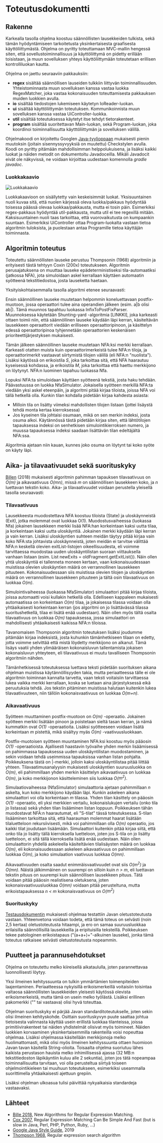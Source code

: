 # Toteutusdokumentti

## Rakenne

Karkealla tasolla ohjelma koostuu säännöllisten lausekkeiden tulkista, sekä tämän hyödyntämiseen tarkoitetusta yksinkertaisesta graafisesta käyttöliittymästä. Ohjelma on pyritty toteuttamaan MVC-mallin hengessä siten, että sovellustoiminnallisuus ja käyttöliittymä on pidetty erillään toisistaan, ja muun sovelluksen yhteys käyttöliittymään toteutetaan erillisen kontrolliluokan kautta.

Ohjelma on jaettu seuraaviin pakkauksiin:

* **regex** sisältää säännöllisen lauseiden tulkkiin liittyvän toiminnallisuuden. Yhteistominnasta muun sovelluksen kanssa vastaa luokka RegexMatcher, joka vastaa kokonaisuuden toteuttamisesta pakkauksen muiden luokkien avulla.
* **io** sisältää tiedostojen lukemiseen käytetyn IoReader-luokan.
* **ui** sisältää käyttöliittymän toteutuksen. Kommunikoinnista muun sovelluksen kanssa vastaa UiController-luokka.
* **util** sisältää toteutuksessa käytetyt itse tehdyt tietorakenteet.
* **program** sisältää suoritettavan Main-luokan, sekä Program-luokan, joka koordinoi toiminnallisuutta käytttöliittymän ja sovelluksen välillä.

Ohjelmakoodi on kirjoitettu Googlen [Java-tyylioppaan](https://google.github.io/styleguide/javaguide.html) mukaisesti pienin muutoksin (joitain sisennyssyvyyksiä on muutettu) Checkstylen avulla. Koodi on pyritty pitämään mahdollisimman helppolukuisena, ja lisäksi kaikki luokat ja näiden metodit on dokumentoitu Javadoceilla. Mikäli Javadocit eivät ole näkyvissä, ne voidaan kirjoittaa uudestaan komennolla *gradle javadoc*.

### Luokkakaavio

![Luokkakaavio](/Documentation/images/classDiagram.png "Luokkakaavio")

Luokkakaavioon on sisällytetty vain keskeisimmät luokat. Yksisuuntainen nuoli kuvaa sitä, että nuolen kärjessä oleva luokka/pakkaus hyödyntää toisessa päässä olevaa luokkaa/pakkausta, mutta ei tosin päin. Esimerkiksi regex-pakkaus hyödyntää util-pakkausta, mutta util ei tee regexillä mitään. Kaksisuuntainen nuoli taas tarkoittaa, että vuorovaikutusta on kumpaankin suuntaan. Esimerkiksi UiController ottaa Program-luokalta vastaan tietoa algoritmin tuloksista, ja puolestaan antaa Programille tietoa käyttäjän toiminnasta.

## Algoritmin toteutus

Toteutettu säännöllisten lauseke perustuu Thompsonin (1968) algoritmiin ja erityisesti tästä tehtyyn Coxin (200x) toteutukseen. Algoritmin perusajatuksena on muuttaa lauseke epädeterministiseksi tila-automaatiksi (jatkossa NFA), jota simuloidaan askel kerrallaan käyttäen automaatin syötteenä tekstitiedostoa, josta lauseketta haetaan. 

Yksityiskohtaisemmalla tasolla algoritmi etenee seuraavasti:

Ensin säännöllinen lauseke muutetaan helpommin koneluettavaan postfix-muotoon, jossa operaattori tulee aina operandien jälkeen (esim. a|b olisi ab|). Tämä muunnos tapahtuu luokassa InfixToPostFixParser. Muunnoksessa käytetään Shunting-yard -algoritmia [LINKKI], joka karkeasti ottaen toimii niin, että säännöllinen lauseke käydään läpi kerran, käsiteltävän lausekkeen operaattorit viedään erilliseen operaattoripinoon, ja käsittelyn edessä operaattoripinoa tyhjennetään operaattorien keskenäisen prioriteettijärjestyksen mukaisesti.

Tämän jälkeen säännöllinen lauseke muutetaan NFA:ksi merkki kerrallaan. Karkeasti otatten muista kuin operaattorimerkeistä tulee NFA:n tiloja, ja operaattorimerkit vastaavat siirtymistä tilojen välillä (eli NFA:n "nuolista"). Lisäksi käytössä on erikoistila *S*, joka tarkoittaa sitä, että NFA haarautuu kyseisessä kohdassa, ja erikoistila *M*, joka tarkoittaa että haettu merkkijono on löytynyt. NFA:n luominen tapahuu luokassa Nfa.

Lopuksi NFA:ta simuloidaan käyttäen syötteenä tekstiä, josta haku tehdään. Päävastuussa on luokka NfaSimulator. Jokaisella syötteen merkillä NFA:ta viedään yksi askel eteenpäin, ja algoritmi pitää kirjaa tiloista, joissa NFA voi tällä hetkellä olla. Kunkin tilan kohdalla pidetään kirjaa kahdesta asiasta:
* Milloin tila on lisätty viimeksi mahdollisten tilojen listaan (jottei lisäystä tehdä monta kertaa kierroksessa)
* Jos kyseinen tila johtaisi osumaan, mikä on sen merkin indeksi, josta osuma alkoi. Käytännössä tästä pidetään kirjaa siten, että lähtötilojen tapauksessa indeksi on senhetkisen simulointikierroksen numero, ja muussa tapauksessa indeksi saadaan lisättävän tilan edeltäjältä NFA:ssa.

Algoritmia ajetaan niin kauan, kunnes joko osuma on löytynt tai koko syöte on käyty läpi.

## Aika- ja tilavaativuudet sekä suorituskyky

[Billen](https://arxiv.org/pdf/cs/0606116.pdf) (2018) mukaisesti algoritmin pahimman tapauksen tilavaativuus on *O(m)* ja aikavaativuus *O(mn)*, missä *m* on säännöllisen lausekkeen koko, ja *n* luettavan tekstin koko. Aika- ja tilavaativuudet voidaan perustella yleisellä tasolla seuraavasti:

### Tilavaativuus

Lausekkeesta muodostettava NFA koostuu tiloista (State) ja uloskäynneistä (Exit), jotka molemmat ovat luokkaa O(1). Muodostusvaiheessa (luokassa Nfa) jokainen lausekkeen merkki lisää NFA:han korkeintaan kaksi uutta tilaa, ja korkeintaan kaksi uutta uloskäyntiä. Jokainen merkki käydään läpi kerran ja vain kerran. Lisäksi uloskäyntien suhteen meidän täytyy pitää kirjaa vain koko NFA:sta johtavista uloskäynneistä, joten meidän ei tarvitse välittää NFA:n keskellä olevien exitList-listojen oikeellisuudesta, eli voimme tarvittaessa muodostaa uuden uloskäyntilistan suoraan viittauksella vanhaan listaan (esim. List newExits = oldFragment.getExitList()). Näin ollen yhtä uloskäyntiä ei tallenneta moneen kertaan, vaan kokonaisuudessaan muistissa olevien uloskäyntien määrä on verrannollinen lausekkeen pituuteen. Kokonaisuudessaan siis muistissa olevien tilojen ja uloskäyntien määrä on verrannollinen lausekkeen pituuteen ja tältä osin tilavaativuus on luokkaa *O(m)*.

Simulointivaiheessa (luokassa NfaSimulator) simulaattori pitää kirjaa tiloista, joissa automaatti voisi kullakin hetkellä olla. Edelliseen kappaleen mukaisesti automaatissa on korkeintaan *O(m)* tilaa, ja jokaisessa tilassa voidaan olla yhtäaikaisesti korkeintaan kerran (jos algoritmi on jo lisättävässä tilassa suoritushetkellä, tilaa ei lisätä enää uudestaan). Näin ollen myös tältä osalta tilavaativuus on luokkaa *O(m)* tapauksessa, jossa simulaattori on mahdollisesti yhtäaikaisesti kaikissa NFA:n tiloissa.

Tavanomaisen Thompsonin algoritmin toteutuksen lisäksi joudumme pitämään kirjaa indeksistä, josta kuhunkin tämänhetkiseen tilaan on edetty, jotta voimme selvittää että mistä löydetty merkkijono on alkanut. Tämä lisäys vaatii yhden ylimääräisen kokonaisluvun tallentamista jokaisen kokonaisluvun yhteyteen, eli tilavaativuus ei muutu tavalliseen Thompsonin algoritmiin nähden.

Tämänhetkisessä toteutuksessa luettava teksti pidetään suorituksen aikana ohjelman muistissa käytännöllisyyden takia, mutta periaatteessa tälle ei ole algoritmin toiminnan kannalta tarvetta, vaan teksti voitaisiin tarvittaessa lukea vaikka merkki kerrallaan, koska se luetaan aina järjestyksessä eikä peruutuksia tehdä. Jos tekstin pitäminen muistissa halutaan kuitenkin lukea tilavaativuuteen, niin tällöin kokonaisvaativuus on luokkaa *O(m+n)*.

### Aikavaativuus

Syötteen muuttaminen postfix-muotoon on *O(m)* -operaatio. Jokainen syötteen merkki lisätään pinoon ja poistetaan sieltä tasan kerran, ja nämä kummatkin ovat *O(1)* -operaatioita. Lisäksi syötteeseen voidaan lisätä korkeintaan *m* pistettä, mikä sisältyy myäs *O(m)* -vaativuusluokkaan.

Postfix-muotoisen syötteen muuntaminen NFA:ksi koostuu myös pääosin *O(1)* -operaatioista. Ajallisesti haastavin työvaihe yhden merkin lisäämisessä on pahimmassa tapauksessa uuden uloskäyntilistan muodostaminen, ja sekin voidaan tehdä useimmissa tapauksissa vanhan listan pohjalta. Poikkeuksena tästä on |-merkki, jolloin kaksi uloskäyntilistaa pitää liittää yhteen. Tilavaatimusanalyysin mukaisesti uloskäyntien suuruusluokka on *O(m)*, eli pahimmillaan yhden merkin käsittelyn aikavaativuus on luokkaa *O(m)*, ja koko merkkijonon käsitteleminen siis luokkaa *O($m^2$)*.

Simulaatiovaiheessa (NfaSimulator) simulaattoria ajetaan pahimmillaan *n* askelta, kun koko merkkijono käydään läpi. Kunkin askeleen aikana simulaattori voi olla korkeintaan *m* tilassa. Yhden tilan käsittely on pääosin *O(1)* -operaatio, eli yksi merkkien vertailu, kokonaislukujen vertailu (onko tila jo listassa) sekä yhden tilan lisääminen listan loppuun. Poikkeuksen tähän muodostavat NFA:n haarautumat, eli "S-tilat" tässä toteutuksessa. S-tilan lisääminen tarkoittaa sitä, että  haarauman molemmat haarat lisätään tilaluetteloon rekursiivisesti, mikä voi pahimmillaan olla *O(m)* operaatio, jos kaikki tilat joudutaan lisäämään. Simulaattori kuitenkin pitää kirjaa siitä, että onko tila jo lisätty tällä kierroksella luetteloon, joten jos S-tila on jo lisätty luetteloon, ei sitä tällä kierroksella lisätä enää uudestaan. Näin ollen simulaattorin yhdellä askeleella käsiteltävien tilalisäysten määrä on luokkaa *O(m)*, eli kokonaisuudessaan askeleen aikavaativuus on pahimmillaan luokkaa *O(m)*, ja koko simulaation vaativuus luokkaa *O(mn)*.

Aikavaativuuden osalta saadut enimmäisvaativuudet ovat siis *O($m^2$)* ja *O(mn)*. Näistä jälkimmäinen on suurempi on silloin kuin *n > m*, eli luettavan tekstin pituus on suurempi kuin säännöllisen lausekkeen pituus. Tätä voidaan pitää pääosin realistisena oletuksena, joten kokonaisvaativuusluokkaa *O(mn)* voidaan pitää perusteltuna, mutta erikoistapauksessa *n < m* kokonaisvaativuus on *O($m^2$)*


### Suorituskyky

[Testausdokumentin](https://github.com/AaaDee/Regex-Ctrl-F/blob/master/Documentation/Testausdokumentti.md) mukaisesti ohjelmaa testattiin Javan oletustoteutusta vastaan. Yhteenvetona voidaan todeta, että tämä toteus on selvästi (noin 2,5 kertaa) oletustoteutusta hitaampi, ja ero on samaa suuruusluokkaa erilaisilla säännöllisillä lausekkeilla ja eripituisilla teksteillä. Poikkeuksen tekee patologinen erikoistapaus ("(a+a+)+"-alkuinen lauseke), jonka tämä toteutus ratkaisee selvästi oletustoteutusta nopeammin.

## Puutteet ja parannusehdotukset

Ohjelma on toteutettu melko kiireisellä aikataululla, joten parannettavaa luonnollisesti löytyy.

Yksi ilmeinen kehityssuunta on tulkin ymmärtämien toimenpiteiden laajentaminen. Periaatteessa nykyisillä erikoismerkeillä voitaisiin toisintaa valtaosa säännöllisten lausekkeiden yleisesti käytössä olevista erikoismerkeistä, mutta tämä on usein melko työlästä. Lisäksi erillinen pakomerkki ("\" tai vastaava) olisi hyvä toteuttaa.

Ohjelman suorituskyky ei pärjää Javan standarditoteutukselle, joten sekin olisi ilmeinen kehityskohde. Osittain suorituskyvyn puute saattaa johtua tietoisesta valinnasta käyttää usein erillistä luokkaa tilanteissa, joissa primitiivirakenteet tai näiden yhdistelmät olisivat myös toimineet. Näiden luokkien korvaaminen yksinkertaisemmilla rakenteilla voisi nopeuttaa ohjelmaa. Lisäksi ohjelmassa käsitellään merkkijonoja melko huolimattomasti, mikä olisi myös ilmeinen kehityssuunta ottaen huomioon Javan tavan käsitellä String-olioita. Toisaalta ohjelma suoriutuu lähes kaikista perustason hauista melko inhimillisessä ajassa (32 MB:n tekstitiedoston läpikäyntiin kuluu alle 2 sekuntia), joten jos tätä nopeampaa toiminnallisuutta tarvitaan, voi olla perusteltua siirtyä toiseen ohjelmointikieleen tai muuhuun toteutukseen, esimerkiksi useammalla suorittimella yhtäaikaisesti ajettuun grepiin.

Lisäksi ohjelman ulkoasua tulisi päivittää nykyaikaisia standardeja vastaavaksi.

## Lähteet

* [Bille 2018](https://arxiv.org/pdf/cs/0606116.pdf), New Algorithms for Regular Expression Matching. 
* [Cox 2007](https://swtch.com/~rsc/regexp/regexp1.html), Regular Expression Matching Can Be Simple And Fast 
(but is slow in Java, Perl, PHP, Python, Ruby, ...)
* [Google Java Style Guide](https://google.github.io/styleguide/javaguide.html), 2019
* [Thompson 1968](http://doi.acm.org/10.1145/363347.363387), Regular expression search algorithm

